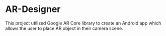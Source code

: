 # AR-Designer

This project utilized Google AR Core library to create an Android app which allows the user to place AR object in their camera scene.
